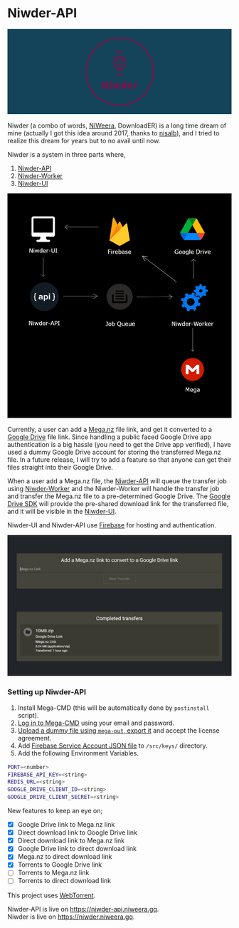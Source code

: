 # Niwder-API

![image](assets/cover_3.png)

Niwder (a combo of words, [NIWeera](https://github.com/Niweera), DownloadER) is a long time dream of mine (actually I got this idea around 2017, thanks to [nisalb](https://github.com/nisalb)), and I tried to realize this dream for years but to no avail until now.

Niwder is a system in three parts where,

1. [Niwder-API](https://github.com/Niweera/niwder-api)
2. [Niwder-Worker](https://github.com/Niweera/niwder-api/tree/main/src/worker)
3. [Niwder-UI](https://github.com/Niweera/niwder)

![image](assets/system.jpg)

Currently, a user can add a [Mega.nz](https://mega.nz) file link, and get it converted to a [Google Drive](https://drive.google.com) file link. Since handling a public faced Google Drive app authentication is a big hassle (you need to get the Drive app verified), I have used a dummy Google Drive account for storing the transferred Mega.nz file. In a future release, I will try to add a feature so that anyone can get their files straight into their Google Drive.

When a user add a Mega.nz file, the [Niwder-API](https://github.com/Niweera/niwder-api) will queue the transfer job using [Niwder-Worker](https://github.com/Niweera/niwder-api/tree/main/src/worker) and the Niwder-Worker will handle the transfer job and transfer the Mega.nz file to a pre-determined Google Drive. The [Google Drive SDK](https://developers.google.com/drive) will provide the pre-shared download link for the transferred file, and it will be visible in the [Niwder-UI](https://github.com/Niweera/niwder).

Niwder-UI and Niwder-API use [Firebase](https://firebase.google.com/) for hosting and authentication.

![image](assets/ui.jpg)

### Setting up Niwder-API

1. Install Mega-CMD (this will be automatically done by `postinstall` script).
2. [Log in to Mega-CMD](https://github.com/meganz/MEGAcmd/issues/36) using your email and password.
3. [Upload a dummy file using `mega-put`, export it](https://github.com/meganz/MEGAcmd/blob/master/UserGuide.md#what-is-it) and accept the license agreement.
4. Add [Firebase Service Account JSON file](https://firebase.google.com/docs/admin/setup#initialize-sdk) to `/src/keys/` directory.
5. Add the following Environment Variables.

```bash
PORT=<number>
FIREBASE_API_KEY=<string>
REDIS_URL=<string>
GOOGLE_DRIVE_CLIENT_ID=<string>
GOOGLE_DRIVE_CLIENT_SECRET=<string>
```

New features to keep an eye on;

- [x] Google Drive link to Mega.nz link
- [x] Direct download link to Google Drive link
- [x] Direct download link to Mega.nz link
- [x] Google Drive link to direct download link
- [x] Mega.nz to direct download link
- [x] Torrents to Google Drive link
- [ ] Torrents to Mega.nz link
- [ ] Torrents to direct download link

This project uses [WebTorrent](https://github.com/webtorrent/webtorrent).

Niwder-API is live on https://niwder-api.niweera.gq. <br/>
Niwder is live on https://niwder.niweera.gq.

